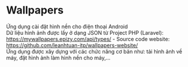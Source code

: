 # Wallpapers <br>
 Ứng dụng cài đặt hình nền cho điện thoại Android <br>
 Dữ liệu hình ảnh được lấy ở dạng JSON từ Project PHP (Laravel): https://mywallpapers.epizy.com/api/types/ - Source code website: https://github.com/leanhtuan-itp/wallpapers-website/ <br>
 Ứng dụng được xây dựng với các chức năng cơ bản như: tải hình ảnh về máy, đặt hình ảnh làm hình nền cho máy,...
